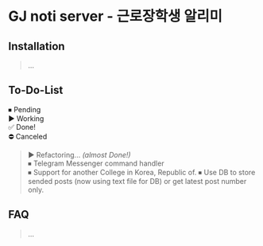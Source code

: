 # GJ noti server - 근로장학생 알리미

## Installation
> ...

## To-Do-List
⏹ Pending  
▶️ Working  
✅ Done!  
⛔️ Canceled  
> ▶️ Refactoring... _(almost Done!)_  
> ⏹ Telegram Messenger command handler  
> ⏹ Support for another College in Korea, Republic of.
> ⏹ Use DB to store sended posts (now using text file for DB) or get latest post number only.

## FAQ
> ...

